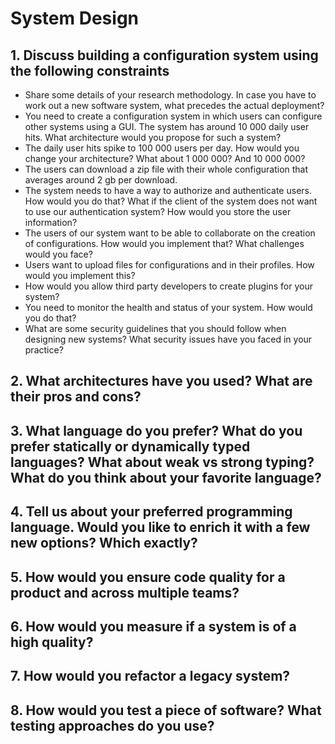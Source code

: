 # System Design

## 1. Discuss building a configuration system using the following constraints

- Share some details of your research methodology. In case you have to work out a new software system, what precedes the actual deployment?
- You need to create a configuration system in which users can configure other systems using a GUI. The system has around 10 000 daily user hits. What architecture would you propose for such a system?
- The daily user hits spike to 100 000 users per day. How would you change your architecture? What about 1 000 000? And 10 000 000?
- The users can download a zip file with their whole configuration that averages around 2 gb per download.
- The system needs to have a way to authorize and authenticate users. How would you do that? What if the client of the system does not want to use our authentication system? How would you store the user information?
- The users of our system want to be able to collaborate on the creation of configurations. How would you implement that? What challenges would you face?
- Users want to upload files for configurations and in their profiles. How would you implement this?
- How would you allow third party developers to create plugins for your system?
- You need to monitor the health and status of your system. How would you do that?
- What are some security guidelines that you should follow when designing new systems? What security issues have you faced in your practice?

## 2. What architectures have you used? What are their pros and cons?

## 3. What language do you prefer? What do you prefer statically or dynamically typed languages? What about weak vs strong typing? What do you think about your favorite language?

## 4. Tell us about your preferred programming language. Would you like to enrich it with a few new options? Which exactly?

## 5. How would you ensure code quality for a product and across multiple teams?

## 6. How would you measure if a system is of a high quality?

## 7. How would you refactor a legacy system?

## 8. How would you test a piece of software? What testing approaches do you use?
